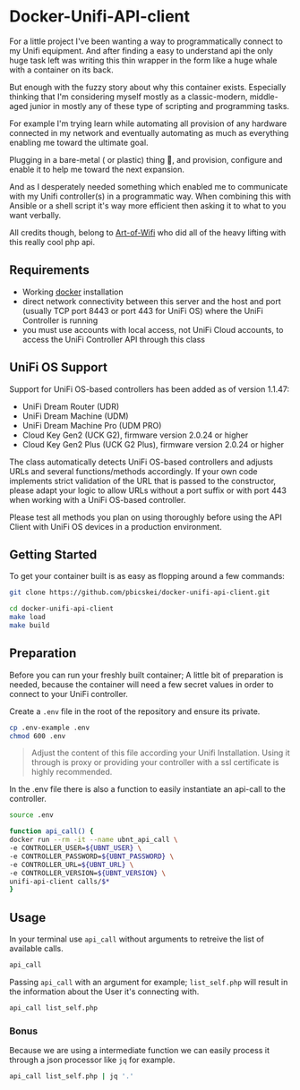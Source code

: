 # Docker-Unifi-API-client

For a little project I've been wanting a way to programmatically connect to my Unifi equipment. And after finding a easy to understand api the only huge task left was writing this thin wrapper in the form like a huge whale with a container on its back.

But enough with the fuzzy story about why this container exists.
Especially thinking that I'm considering myself mostly as a classic-modern, middle-aged junior in mostly any of these type of scripting and programming tasks.

For example I'm trying learn while automating all provision of any hardware connected in my network and eventually automating as much as everything enabling me toward the ultimate goal.

Plugging in a bare-metal ( or plastic) thing 🤖, and provision, configure and enable it to help me toward the next expansion.

And as I desperately needed something which enabled me to communicate with my Unifi controller(s) in a programmatic way. When combining this with Ansible or a shell script it's way more efficient then asking it to what to you want verbally.

All credits though, belong to [Art-of-Wifi](https://github.com/Art-of-WiFi) who did all of the heavy lifting with this really cool php api.

## Requirements

* Working [docker](https://get.docker.com) installation
* direct network connectivity between this server and the host and port (usually TCP port 8443 or port 443 for UniFi OS) where the UniFi Controller is running
* you must use accounts with local access, not UniFi Cloud accounts, to access the UniFi Controller API through this class

## UniFi OS Support

Support for UniFi OS-based controllers has been added as of version 1.1.47:

* UniFi Dream Router (UDR)
* UniFi Dream Machine (UDM)
* UniFi Dream Machine Pro (UDM PRO)
* Cloud Key Gen2 (UCK G2), firmware version 2.0.24 or higher
* Cloud Key Gen2 Plus (UCK G2 Plus), firmware version 2.0.24 or higher

The class automatically detects UniFi OS-based controllers and adjusts URLs and several functions/methods accordingly.
If your own code implements strict validation of the URL that is passed to the constructor, please adapt your
logic to allow URLs without a port suffix or with port 443 when working with a UniFi OS-based controller.

Please test all methods you plan on using thoroughly before using the API Client with
UniFi OS devices in a production environment.

## Getting Started

To get your container built is as easy as flopping around a few commands:

```bash
git clone https://github.com/pbicskei/docker-unifi-api-client.git

cd docker-unifi-api-client
make load
make build
```

## Preparation

Before you can run your freshly built container; A little bit of preparation is needed, because the container will need a few secret values in order to connect to your UniFi controller.

Create a `.env` file in the root of the repository and ensure its private.

```bash
cp .env-example .env
chmod 600 .env
```

> Adjust the content of this file according your Unifi Installation.
> Using it through is proxy or providing your controller with a ssl certificate is highly recommended.

In the .env file there is also a function to easily instantiate an api-call to the controller.

```bash
source .env
```

```bash
function api_call() {
docker run --rm -it --name ubnt_api_call \
-e CONTROLLER_USER=${UBNT_USER} \
-e CONTROLLER_PASSWORD=${UBNT_PASSWORD} \
-e CONTROLLER_URL=${UBNT_URL} \
-e CONTROLLER_VERSION=${UBNT_VERSION} \
unifi-api-client calls/$*
}
```

## Usage

In your terminal use `api_call` without arguments to retreive the list of available calls.

```bash
api_call
```

Passing `api_call` with an argument for example; `list_self.php` will result in the information about the User it's connecting with.

```bash
api_call list_self.php
```

### Bonus

Because we are using a intermediate function we can easily process it through a json processor like `jq` for example.

```bash
api_call list_self.php | jq '.'
```
